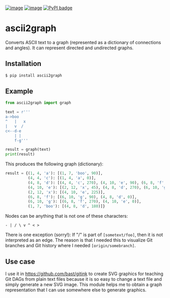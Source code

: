 [![image](https://github.com/bast/ascii2graph/workflows/Test/badge.svg)](https://github.com/bast/ascii2graph/actions)
[![image](https://img.shields.io/badge/license-%20MPL--v2.0-blue.svg)](LICENSE)
[![PyPI badge](https://badge.fury.io/py/ascii2graph.svg)](https://badge.fury.io/py/ascii2graph)


# ascii2graph

Converts ASCII text to a graph (represented as a dictionary of connections and
angles). It can represent directed and undirected graphs.


## Installation

```bash
$ pip install ascii2graph
```


## Example

```python
from ascii2graph import graph

text = r'''
a->boo
^   |   x
|   v  /
c<--d-e
    | |
    f-g'''

result = graph(text)
print(result)
```

This produces the following graph (dictionary):
```python
result = {(1, 4, 'a'): [(1, 7, 'boo', 90)],
          (4, 4, 'c'): [(1, 4, 'a', 0)],
          (4, 8, 'd'): [(4, 4, 'c', 270), (4, 10, 'e', 90), (6, 8, 'f', 180)],
          (4, 10, 'e'): [(2, 12, 'x', 45), (4, 8, 'd', 270), (6, 10, 'g', 180)],
          (2, 12, 'x'): [(4, 10, 'e', 225)],
          (6, 8, 'f'): [(6, 10, 'g', 90), (4, 8, 'd', 0)],
          (6, 10, 'g'): [(6, 8, 'f', 270), (4, 10, 'e', 0)],
          (1, 7, 'boo'): [(4, 8, 'd', 180)]}
```

Nodes can be anything that is not one of these characters:
```
- | / \ v ^ < >
```

There is one exception (sorry!): If "/" is part of `[sometext/foo]`, then it is not interpreted
as an edge. The reason is that I needed this to visualize Git branches and Git history where I needed
`[origin/somebranch]`.


## Use case

I use it in https://github.com/bast/gitink to create SVG graphics for teaching
Git DAGs from plain text files because it is so easy to change a text file and
simply generate a new SVG image. This module helps me to obtain a graph
representation that I can use somewhere else to generate graphics.
